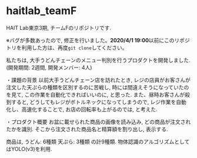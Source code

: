 # haitlab_teamF
HAIT Lab東京3期, チームFのリポジトリです.


※バグが多数あったので, 修正を行いました。**2020/4/1 19:00**以前にこのリポジトリを利用した方は、再度```git clone```してください。

私たちは, 大手うどんチェーンのメニュー判別を行うプロダクトを開発しました. (開発期間: 2週間, 開発メンバー: 4人) 

・課題の背景
以前大手うどんチェーン店を訪れたとき, レジの店員がお客さんが注文した天ぷらの種類を区別するのに苦戦し, 時には間違えそうになっていたのを見て, この作業を自動化できればいいのに, と思った.
また、昼時お客さんが殺到すると, どうしてもレジがボトルネックになってしまうので, レジ作業を自動化し、高速化することで, お店の回転率も上がるのでは, と考えた.

・プロダクト概要
お盆に載せられた商品の画像を読み込み, どの商品が注文されたかを識別.
そこから注文された商品名と精算額を割り出し, 表示する.

商品は,
うどん: 6種類
天ぷら: 3種類
の計9種類. 物体認識のアルゴリズムとしてはYOLO(v3)を利用.
